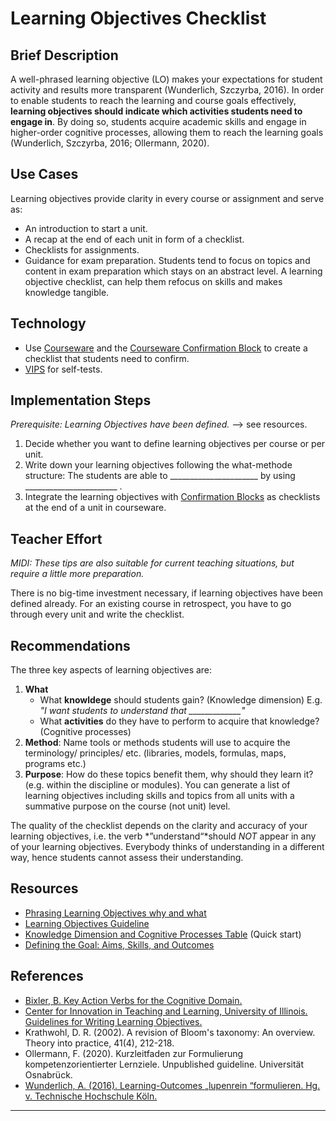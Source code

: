 # Learning Objectives Checklist
## Brief Description 
A well-phrased learning objective (LO) makes your expectations for student activity and results more transparent (Wunderlich, Szczyrba, 2016).
In order to enable students to reach the learning and course goals effectively, **learning objectives should indicate which activities students need to engage in**. 
By doing so, students acquire academic skills and engage in higher-order cognitive processes, allowing them to reach the learning goals (Wunderlich, Szczyrba, 2016; Ollermann, 2020).

## Use Cases 
Learning objectives provide clarity in every course or assignment and serve as: 

- An introduction to start a unit. 
- A recap at the end of each unit in form of a checklist. 
- Checklists for assignments. 
- Guidance for exam preparation. Students tend to focus on topics and content in exam preparation which stays on an abstract level. A learning objective checklist, can help them refocus on skills and makes knowledge tangible.

## Technology
- Use <a href="https://digitale-lehre.virtuos.uni-osnabrueck.de/eintrag/courseware/" target="_blank">Courseware</a> and the <a href="https://hilfe.studip.de/help/5.0/de/Basis/CoursewareBloeckeBestaetigung">Courseware Confirmation Block</a> to create a checklist that students need to confirm. 
- <a href="https://hilfe.studip.de/help/4.3/en/Vips/HomePage" target="_blank">VIPS</a> for self-tests. 

## Implementation Steps 
*Prerequisite: Learning Objectives have been defined.* --> see resources.

1. Decide whether you want to define learning objectives per course or per unit. 
2. Write down your learning objectives following the what-methode structure: 
The students are able to ______________________ by using _______________________ . 
3. Integrate the learning objectives with <a href="https://hilfe.studip.de/help/5.0/de/Basis/CoursewareBloeckeBestaetigung"> Confirmation Blocks</a> as checklists at the end of a unit in courseware. 

## Teacher Effort 
*MIDI: These tips are also suitable for current teaching situations, but require a little more preparation.*

There is no big-time investment necessary, if learning objectives have been defined already. For an existing course in retrospect, you have to go through every unit and write the checklist. 

## Recommendations
The three key aspects of learning objectives are: 

1. **What** 
	- What **knowldege** should students gain? (Knowledge dimension) E.g. *"I want students to understand that _____________"* 
	- What **activities** do they have to perform to acquire that knowledge? (Cognitive processes) 
2. **Method**: Name tools or methods students will use to acquire the terminology/ principles/ etc. (libraries, models, formulas, maps, programs etc.) 
3. **Purpose**: How do these topics benefit them, why should they learn it? (e.g. within the discipline or modules). 
You can generate a list of learning objectives including skills and topics from all units with a summative purpose on the course (not unit) level. 

The quality of the checklist depends on the clarity and accuracy of your learning objectives, i.e. the verb 
*”understand“*should *NOT* appear in any of your learning objectives. 
Everybody thinks of understanding in a different way, hence students cannot assess their understanding. 

## Resources 
- <a href="/static/tbcore/support_documents/Phrasing_Learning_Objectives_why_and_what.pdf" target="_blank">Phrasing Learning Objectives why and what</a>
- <a href="/static/tbcore/support_documents/Learning_Objectives_Guideline.pdf" target="_blank">Learning Objectives Guideline</a>
- <a href="https://www.celt.iastate.edu/wp-content/uploads/2015/09/RevisedBloomsHandout-1.pdf">Knowledge Dimension and Cognitive Processes Table</a> (Quick start)
- <a href="https://citl.illinois.edu/citl-101/online-strategy-development/develop-or-revise-an-online-course/online-course-in-a-box/designing-your-course/bigpicture/defining-the-goal">Defining the Goal: Aims, Skills, and Outcomes</a>



## References
- <a href="https://bixld.com/Objectives/cognitiveobjs.html" target="_blank">Bixler, B. Key Action Verbs for the Cognitive Domain.</a>
- <a href="https://citl.illinois.edu/citl-101/online-strategy-development/develop-or-revise-an-online-course/online-course-in-a-box/designing-your-course/bigpicture/defining-the-goal" target="_blank">Center for Innovation in Teaching and Learning, University of Illinois. Guidelines for Writing Learning Objectives.</a>
- Krathwohl, D. R. (2002). A revision of Bloom's taxonomy: An overview. Theory into practice, 41(4), 212-218.
- Ollermann, F. (2020). Kurzleitfaden zur Formulierung kompetenzorientierter Lernziele. Unpublished guideline. Universität Osnabrück.
- <a href="https://www.th-koeln.de/mam/downloads/deutsch/hochschule/profil/lehre/steckbrief_learning_outcomes.pdf" target="_blank"> Wunderlich, A. (2016). Learning-Outcomes „lupenrein “formulieren. Hg. v. Technische Hochschule Köln.</a>

[//]: <> (Reusable='yes') 

[//]: <> (testimony= Sabrina?)


----
[//]: <> (task_complexity='2')
